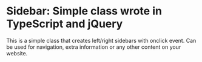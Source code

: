 # Sidebar: Simple class wrote in TypeScript and jQuery

This is a simple class that creates left/right sidebars with onclick event. Can be used for navigation, extra information or any other content on your website. 
